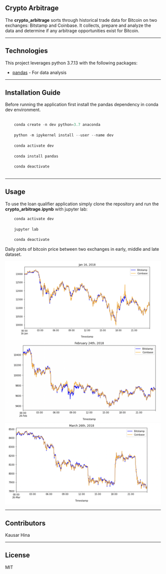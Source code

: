 ## Crypto Arbitrage

The **crypto_arbitrage** sorts through historical trade data for Bitcoin on two exchanges: Bitstamp and Coinbase. It collects, prepare and analyze the data and determine if any arbitrage opportunities exist for Bitcoin.


---

## Technologies

This project leverages python 3.7.13 with the following packages:

* [pandas](https://pandas.pydata.org/) - For data analysis


---

## Installation Guide

Before running the application first install the pandas dependency in conda dev environment.

```python

    conda create -n dev python=3.7 anaconda

    python -m ipykernel install --user --name dev

    conda activate dev

    conda install pandas

    conda deactivate 
  
```

---


## Usage

To use the loan qualifier application simply clone the repository and run the **crypto_arbitrage.ipynb** with jupyter lab:

```python
    conda activate dev

    jupyter lab

    conda deactivate 
```

Daily plots of bitcoin price between two exchanges in early, middle and late dataset.

![Early Date Plot](Images/Jan16.png)
![Middle Date Plot](Images/Feb24.png)
![Late Date Plot](Images/March26.png)

---

## Contributors

Kausar Hina

---

## License

MIT
